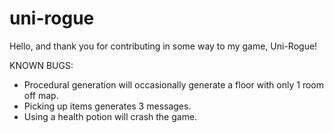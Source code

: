# uni-rogue

Hello, and thank you for contributing in some way to my game, Uni-Rogue!

KNOWN BUGS:
- Procedural generation will occasionally generate a floor with only 1 room off map.
- Picking up items generates 3 messages.
- Using a health potion will crash the game.
